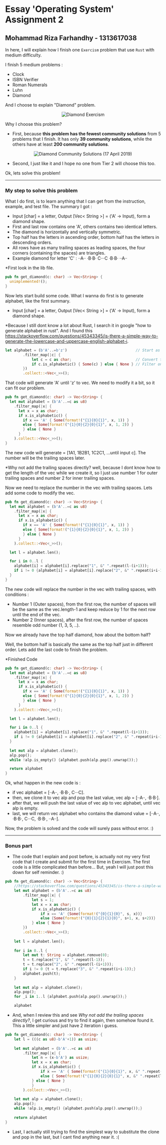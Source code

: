 Essay 'Operating System' Assignment 2
======

Mohammad Riza Farhandhy - 1313617038
------

In here, I will explain how I finish one `Exercism` problem that use `Rust` with medium difficulty.

I finish 5 medium problems :
* Clock
* ISBN Verifier
* Roman Numerals
* Luhn
* Diamond

And I choose to explain "Diamond" problem.

<p align="center">
<img src="https://github.com/MRizaF/MRizaF.github.io/blob/images/Diamond-Exercism.PNG" alt="Diamond Exercism"/>
</p>

Why I choose this problem?

* First, because **this problem has the fewest community solutions** from 5 problems that I finish. It has only **39 community solutions**, while the others have at least **200 community solutions**.

<p align="center">
<img src="https://github.com/MRizaF/MRizaF.github.io/blob/images/Diamond-Community-Solutions.PNG" alt="Diamond Community Solutions"/>
(17 April 2019)
</p>

* Second, I just like it and I hope no one from Tier 2 will choose this too.

Ok, lets solve this problem!

---
### My step to solve this problem

What I do first, is to learn anything that I can get from the instruction, example, and test file. The summary I got :
* Input [char] = a letter, Output [Vec< String >] = ('A' -> Input), form a diamond shape.
* First and last row contains one 'A', others contains two identical letters.
* The diamond is horizontally and vertically symmetric.
* Top half has the letters in ascending order, bottom half has the letters in descending orders.
* All rows have as many trailing spaces as leading spaces, the four corners (containing the spaces) are triangles.
* Example diamond for letter 'C' : ··A·· ·B·B· C···C ·B·B· ··A··

*First look in the lib file.
```rust
pub fn get_diamond(c: char) -> Vec<String> {
  unimplemented!();
}
```

Now lets start build some code. What I wanna do first is to generate alphabet, like the first summary.
* Input [char] = a letter, Output [Vec< String >] = ('A' -> Input), form a diamond shape.

*Because I still dont know a lot about Rust, I search it in google "how to generate alphabet in rust". And I found this https://stackoverflow.com/questions/45343345/is-there-a-simple-way-to-generate-the-lowercase-and-uppercase-english-alphabet-i.

```rust
let alphabet = (b'A'..=b'z')                               // Start as u8
        .filter_map(|c| {
            let c = c as char;                             // Convert to char
            if c.is_alphabetic() { Some(c) } else { None } // Filter only alphabetic chars
        })          
        .collect::<Vec<_>>();
```

That code will generate 'A' until 'z' to vec. We need to modify it a bit, so it can fit our problem.

```rust
pub fn get_diamond(c: char) -> Vec<String> {
  let mut alphabet = (b'A'..=c as u8)
    .filter_map(|x| {
      let x = x as char;
      if x.is_alphabetic() {
        if x == 'A' { Some(format!("{1}{0}{1}", x, 1)) }
        else { Some(format!("{1}{0}{2}{0}{1}", x, 1, 2)) }
        } else { None }
      }
    ).collect::<Vec<_>>();
}
```

The new code will generate = [1A1, 1B2B1, 1C2C1, ...until input c]. The number will be the trailing spaces later.

*Why not add the trailing spaces directly? well, because I dont know how to get the length of the vec while we create it, so I just use number 1 for outer trailing spaces and number 2 for inner trailing spaces.

Now we need to replace the number in the vec with trailing spaces. Lets add some code to modify the vec.

```rust
pub fn get_diamond(c: char) -> Vec<String> {
  let mut alphabet = (b'A'..=c as u8)
    .filter_map(|x| {
      let x = x as char;
      if x.is_alphabetic() {
        if x == 'A' { Some(format!("{1}{0}{1}", x, 1)) }
        else { Some(format!("{1}{0}{2}{0}{1}", x, 1, 2)) }
        } else { None }
      }
    ).collect::<Vec<_>>();

  let l = alphabet.len();

  for i in 0..l {
    alphabet[i] = alphabet[i].replace("1", &" ".repeat(l-(i+1)));
    if i != 0 {alphabet[i] = alphabet[i].replace("2", &" ".repeat(i+i-1));}
  }
}
```

The new code will replace the number in the vec with trailing spaces, with conditions :
* Number 1 (Outer spaces), from the first row, the number of spaces will be the same as the vec.length-1 and keep reduce by 1 for the next row until the end of the vec.
* Number 2 (Inner spaces), after the first row, the number of spaces resemble odd number (1, 3, 5, ..).

Now we already have the top half diamond, how about the bottom half?

Well, the bottom half is basically the same as the top half just in different order. Lets add the last code to finish the problem.

*Finished Code
```rust
pub fn get_diamond(c: char) -> Vec<String> {
  let mut alphabet = (b'A'..=c as u8)
    .filter_map(|x| {
      let x = x as char;
      if x.is_alphabetic() {
        if x == 'A' { Some(format!("{1}{0}{1}", x, 1)) }
        else { Some(format!("{1}{0}{2}{0}{1}", x, 1, 2)) }
        } else { None }
      }
    ).collect::<Vec<_>>();

  let l = alphabet.len();

  for i in 0..l {
    alphabet[i] = alphabet[i].replace("1", &" ".repeat(l-(i+1)));
    if i != 0 {alphabet[i] = alphabet[i].replace("2", &" ".repeat(i+i-1));}
  }
  
  let mut alp = alphabet.clone();
  alp.pop();
  while !alp.is_empty() {alphabet.push(alp.pop().unwrap());}

  return alphabet
}
```

Ok, what happen in the new code is :
* if vec alphabet = [··A··, ·B·B·, C···C].
* then, we clone it to vec alp and pop the last value, vec alp = [··A··, ·B·B·].
* after that, we will push the last value of vec alp to vec alphabet, until vec alp is empty.
* last, we will return vec alphabet who contains the diamond value = [··A··, ·B·B·, C···C, ·B·B·, ··A··].

Now, the problem is solved and the code will surely pass without error. :)

---
### Bonus part

* The code that I explain and post before, is actually not my very first code that I create and submit for the first time in Exercism. The first code is a little complicated than before... But, yeah I will just post this down for self reminder. :)

``` rust
pub fn get_diamond(c: char) -> Vec<String> {
    //https://stackoverflow.com/questions/45343345/is-there-a-simple-way-to-generate-the-lowercase-and-uppercase-english-alphabet-i
    let mut alphabet = (b'A'..=c as u8)
        .filter_map(|x| {
            let s = 1;
            let x = x as char;
            if x.is_alphabetic() {
                if x == 'A' {Some(format!("{0}{1}{0}", s, x))}
                else {Some(format!("{0}{1}{2}{1}{0}", s+1, x, s+2))}
            } else { None }
        })          
        .collect::<Vec<_>>();
        
    let l = alphabet.len();
    
    for i in 0..l {
        let mut t: String = alphabet.remove(0);
        t = t.replace("1", &" ".repeat(l-1));
        t = t.replace("2", &" ".repeat(l-(i+1)));
        if i != 0 {t = t.replace("3", &" ".repeat(i+i-1));}
        alphabet.push(t);
    }
        
    let mut alp = alphabet.clone();
    alp.pop();
    for _i in 1..l {alphabet.push(alp.pop().unwrap());}

    alphabet
```

* And, when I review this and see *Why not add the trailing spaces directly?*, I get curious and try to find it again, then somehow found it. This a little simpler and just have 2 iteration i guess.

```rust
pub fn get_diamond(c: char) -> Vec<String> {
    let l = (((c as u8)-b'A'+1)) as usize;
    
    let mut alphabet = (b'A'..=c as u8)
        .filter_map(|x| {
            let n = (x-b'A') as usize;
            let x = x as char;
            if x.is_alphabetic() {
                if x == 'A' { Some(format!("{1}{0}{1}", x, &" ".repeat(l-(n+1)))) }
                else { Some(format!("{1}{0}{2}{0}{1}", x, &" ".repeat(l-(n+1)), &" ".repeat(n+n-1))) }
            } else { None }
            }
        ).collect::<Vec<_>>();  
        
    let mut alp = alphabet.clone();
    alp.pop();
    while !alp.is_empty() {alphabet.push(alp.pop().unwrap());}
    
    return alphabet
}
```

* Last, I actually still trying to find the simplest way to substitute the clone and pop in the last, but I cant find anything near it. :(
